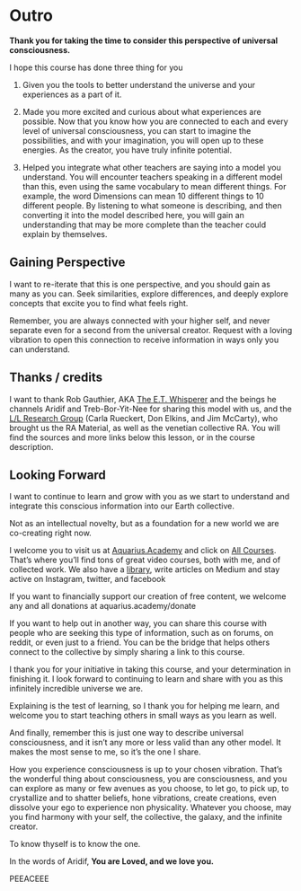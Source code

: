 # Outro

**Thank you for taking the time to consider this perspective of universal consciousness.**

I hope this course has done three thing for you

1. Given you the tools to better understand the universe and your experiences as a part of it.

2. Made you more excited and curious about what experiences are possible. Now that you know how you are connected to each and every level of universal consciousness, you can start to imagine the possibilities, and with your imagination, you will open up to these energies. As the creator, you have truly infinite potential.

3. Helped you integrate what other teachers are saying into a model you understand. You will encounter teachers speaking in a different model than this, even using the same vocabulary to mean different things. For example, the word Dimensions can mean 10 different things to 10 different people. By listening to what someone is describing, and then converting it into the model described here, you will gain an understanding that may be more complete than the teacher could explain by themselves.

## Gaining Perspective
I want to re-iterate that this is one perspective, and you should gain as many as you can. Seek similarities, explore differences, and deeply explore concepts that excite you to find what feels right.

Remember, you are always connected with your higher self, and never separate even for a second from the universal creator. Request with a loving vibration to open this connection to receive information in ways only you can understand.

## Thanks / credits 
I want to thank Rob Gauthier, AKA [The E.T. Whisperer](https://www.etwhisperer.com/) and the beings he channels Aridif and Treb-Bor-Yit-Nee for sharing this model with us, and the [L/L Research Group](https://lawofone.info) (Carla Rueckert, Don Elkins, and Jim McCarty), who brought us the RA Material, as well as the venetian collective RA. You will find the sources and more links below this lesson, or in the course description.

## Looking Forward
I want to continue to learn and grow with you as we start to understand and integrate this conscious information into our Earth collective.

Not as an intellectual novelty, but as a foundation for a new world we are co-creating right now.

I welcome you to visit us at [Aquarius.Academy](https://aquarius.academy) and click on [All Courses](https://aquarius.academy/all-courses). That’s where you’ll find tons of great video courses, both with me, and of collected work. We also have a [library](), write articles on Medium and stay active on Instagram, twitter, and facebook

If you want to financially support our creation of free content, we welcome any and all donations at aquarius.academy/donate

If you want to help out in another way, you can share this course with people who are seeking this type of information, such as on forums, on reddit, or even just to a friend. You can be the bridge that helps others connect to the collective by simply sharing a link to this course.

I thank you for your initiative in taking this course, and your determination in finishing it. I look forward to continuing to learn and share with you as this infinitely incredible universe we are.

Explaining is the test of learning, so I thank you for helping me learn, and welcome you to start teaching others in small ways as you learn as well.

And finally, remember this is just one way to describe universal consciousness, and it isn’t any more or less valid than any other model. It makes the most sense to me, so it’s the one I share.

How you experience consciousness is up to your chosen vibration. That’s the wonderful thing about consciousness, you are consciousness, and you can explore as many or few avenues as you choose, to let go, to pick up, to crystallize and to shatter beliefs, hone vibrations, create creations, even dissolve your ego to experience non physicality. Whatever you choose, may you find harmony with your self, the collective, the galaxy, and the infinite creator.

To know thyself is to know the one.

In the words of Aridif, **You are Loved, and we love you.**

PEEACEEE


<!--stackedit_data:
eyJoaXN0b3J5IjpbLTc5NjI2MjkwNCwzNjM1MjExMDAsLTgwOT
IxNjk2N119
-->